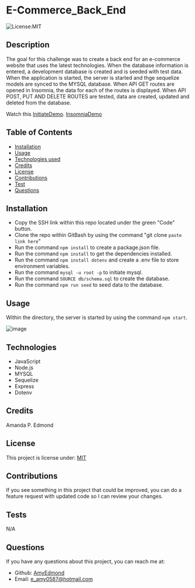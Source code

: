# E-Commerce_Back_End
![License:MIT](http://img.shields.io/badge/license-MIT-blue.svg)

## Description

The goal for this challenge was to create a back end for an e-commerce website that uses the latest technologies. When the database information is entered, a development database is created and is seeded with test data. When the application is started, the server is started and thge sequelize models are synced to the MYSQL database. When API GET routes are opened in Insomnia, the data for each of the routes is displayed. When API POST, PUT AND DELETE ROUTES are tested, data are created, updated and deleted from the database. 

Watch this [InitiateDemo](https://watch.screencastify.com/v/MYJCHk116GPjALOLbT0R).
        [InsomniaDemo](https://watch.screencastify.com/v/uktXfQS5MQxEal4C9DKP)

## Table of Contents

* [Installation](#installation)
* [Usage](#usage)
* [Technologies used](#technologies)
* [Credits](#credits)
* [License](#license)
* [Contributions](#contributions)
* [Test](#tests)
* [Questions](#questions)

## Installation

* Copy the SSH link within this repo located under the green "Code" button.
* Clone the repo within GitBash by using the command "git clone `paste link here`"
* Run the command `npm install` to create a package.json file.
* Run the command `npm install` to get the dependencies installed.
* Run the command `npm install dotenv` and create a .env file to store environment variables.
* Run the command `mysql -u root -p` to initiate mysql.
* Run the command `SOURCE db/schema.sql` to create the database.
* Run the command `npm run seed` to seed data to the database.

## Usage

Within the directory, the server is started by using the command `npm start`.

![image](https://github.com/AmyEdmond/E-Commerce_Back_End/assets/122325607/ebdfbc69-c482-4400-a0d3-3d3bc3f6a7f3)

## Technologies

* JavaScript
* Node.js
* MYSQL
* Sequelize
* Express
* Dotenv


## Credits

Amanda P. Edmond

## License

This project is license under: [MIT](https://lbesson.mit-license.org/)

## Contributions

If you see something in this project that could be improved, you can do a feature request with updated code so I can review your changes.


## Tests
N/A

## Questions

If you have any questions about this project, you can reach me at:
* Github: [AmyEdmond](https://github.com/AmyEdmond)
* Email: [e_amy0587@hotmail.com](e_amy0587@hotmail.com)
